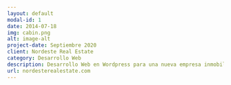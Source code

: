 ```yaml
---
layout: default
modal-id: 1
date: 2014-07-18
img: cabin.png
alt: image-alt
project-date: Septiembre 2020
client: Nordeste Real Estate
category: Desarrollo Web
description: Desarrollo Web en Wordpress para una nueva empresa inmobiliaria con sede en Asturias. Gestión de viviendas, SEO básico, SERP y sistema de comunicaciones.
url: nordesterealestate.com
---
```

